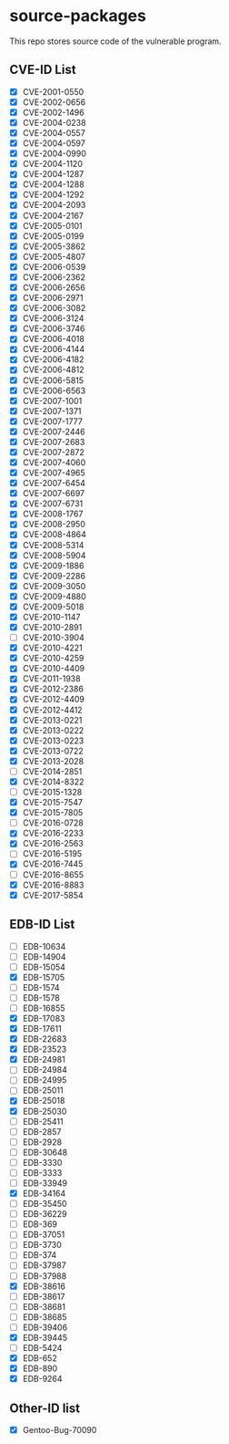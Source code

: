 # source-packages
This repo stores source code of the vulnerable program.

## CVE-ID List

- [x] CVE-2001-0550
- [x] CVE-2002-0656
- [x] CVE-2002-1496
- [x] CVE-2004-0238
- [x] CVE-2004-0557
- [x] CVE-2004-0597
- [x] CVE-2004-0990
- [x] CVE-2004-1120
- [x] CVE-2004-1287
- [x] CVE-2004-1288
- [x] CVE-2004-1292
- [x] CVE-2004-2093
- [x] CVE-2004-2167
- [x] CVE-2005-0101
- [x] CVE-2005-0199
- [x] CVE-2005-3862
- [x] CVE-2005-4807
- [x] CVE-2006-0539
- [x] CVE-2006-2362
- [x] CVE-2006-2656
- [x] CVE-2006-2971
- [x] CVE-2006-3082
- [x] CVE-2006-3124
- [x] CVE-2006-3746
- [x] CVE-2006-4018
- [x] CVE-2006-4144
- [x] CVE-2006-4182
- [x] CVE-2006-4812
- [x] CVE-2006-5815
- [x] CVE-2006-6563
- [x] CVE-2007-1001
- [x] CVE-2007-1371
- [x] CVE-2007-1777
- [x] CVE-2007-2446
- [x] CVE-2007-2683
- [x] CVE-2007-2872
- [x] CVE-2007-4060
- [x] CVE-2007-4965
- [x] CVE-2007-6454
- [x] CVE-2007-6697
- [x] CVE-2007-6731
- [x] CVE-2008-1767
- [x] CVE-2008-2950
- [x] CVE-2008-4864
- [x] CVE-2008-5314
- [x] CVE-2008-5904
- [x] CVE-2009-1886
- [x] CVE-2009-2286
- [x] CVE-2009-3050
- [x] CVE-2009-4880
- [x] CVE-2009-5018
- [x] CVE-2010-1147
- [x] CVE-2010-2891
- [ ] CVE-2010-3904
- [x] CVE-2010-4221
- [x] CVE-2010-4259
- [x] CVE-2010-4409
- [x] CVE-2011-1938
- [x] CVE-2012-2386
- [x] CVE-2012-4409
- [x] CVE-2012-4412
- [x] CVE-2013-0221
- [x] CVE-2013-0222
- [x] CVE-2013-0223
- [x] CVE-2013-0722
- [x] CVE-2013-2028
- [ ] CVE-2014-2851
- [x] CVE-2014-8322
- [ ] CVE-2015-1328
- [x] CVE-2015-7547
- [x] CVE-2015-7805
- [ ] CVE-2016-0728
- [x] CVE-2016-2233
- [x] CVE-2016-2563
- [ ] CVE-2016-5195
- [x] CVE-2016-7445
- [ ] CVE-2016-8655
- [x] CVE-2016-8883
- [x] CVE-2017-5854

## EDB-ID List

- [ ] EDB-10634
- [ ] EDB-14904
- [ ] EDB-15054
- [x] EDB-15705
- [ ] EDB-1574
- [ ] EDB-1578
- [ ] EDB-16855
- [x] EDB-17083
- [x] EDB-17611
- [x] EDB-22683
- [x] EDB-23523
- [x] EDB-24981
- [ ] EDB-24984
- [ ] EDB-24995
- [ ] EDB-25011
- [x] EDB-25018
- [x] EDB-25030
- [ ] EDB-25411
- [ ] EDB-2857
- [ ] EDB-2928
- [ ] EDB-30648
- [ ] EDB-3330
- [ ] EDB-3333
- [ ] EDB-33949
- [x] EDB-34164
- [ ] EDB-35450
- [ ] EDB-36229
- [ ] EDB-369
- [ ] EDB-37051
- [ ] EDB-3730
- [ ] EDB-374
- [ ] EDB-37987
- [ ] EDB-37988
- [x] EDB-38616
- [ ] EDB-38617
- [ ] EDB-38681
- [ ] EDB-38685
- [ ] EDB-39406
- [x] EDB-39445
- [ ] EDB-5424
- [x] EDB-652
- [x] EDB-890
- [x] EDB-9264

## Other-ID list

- [x] Gentoo-Bug-70090
